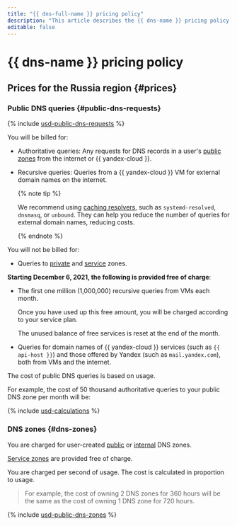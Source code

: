 ```yaml
---
title: "{{ dns-full-name }} pricing policy"
description: "This article describes the {{ dns-name }} pricing policy."
editable: false
---
```


# {{ dns-name }} pricing policy


## Prices for the Russia region {#prices}





### Public DNS queries {#public-dns-requests}




{% include [usd-public-dns-requests](../_pricing/dns/usd-public-dns-requests.md) %}


You will be billed for:
* Authoritative queries: Any requests for DNS records in a user's [public zones](concepts/dns-zone.md#public-zones) from the internet or {{ yandex-cloud }}.
* Recursive queries: Queries from a {{ yandex-cloud }} VM for external domain names on the internet.

   {% note tip %}

   We recommend using [caching resolvers](tutorials/local-dns-cache.md), such as `systemd-resolved`, `dnsmasq`, or `unbound`. They can help you reduce the number of queries for external domain names, reducing costs.

   {% endnote %}

You will not be billed for:
* Queries to [private](concepts/dns-zone.md#private-zones) and [service](concepts/dns-zone.md#service-zones) zones.

**Starting December 6, 2021, the following is provided free of charge**:
* The first one million (1,000,000) recursive queries from VMs each month.

   Once you have used up this free amount, you will be charged according to your service plan.

   The unused balance of free services is reset at the end of the month.
* Queries for domain names of {{ yandex-cloud }} services (such as `{{ api-host }}`) and those offered by Yandex (such as `mail.yandex.com`), both from VMs and the internet.

The cost of public DNS queries is based on usage.

For example, the cost of 50 thousand authoritative queries to your public DNS zone per month will be:




{% include [usd-calculations](../_pricing_examples/dns/usd-calculations.md) %}


### DNS zones {#dns-zones}

You are charged for user-created [public](concepts/dns-zone.md#public-zones) or [internal](concepts/dns-zone.md#private-zones) DNS zones.

[Service zones](concepts/dns-zone.md#service-zones) are provided free of charge.

You are charged per second of usage. The cost is calculated in proportion to usage.

> For example, the cost of owning 2 DNS zones for 360 hours will be the same as the cost of owning 1 DNS zone for 720 hours.



{% include [usd-public-dns-zones](../_pricing/dns/usd-dns-zones.md) %}

